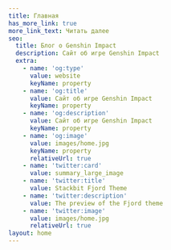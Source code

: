 ```yaml
---
title: Главная
has_more_link: true
more_link_text: Читать далее
seo:
  title: Блог о Genshin Impact 
  description: Сайт об игре Genshin Impact
  extra:
    - name: 'og:type'
      value: website
      keyName: property
    - name: 'og:title'
      value: Сайт об игре Genshin Impact
      keyName: property
    - name: 'og:description'
      value: Сайт об игре Genshin Impact
      keyName: property
    - name: 'og:image'
      value: images/home.jpg
      keyName: property
      relativeUrl: true
    - name: 'twitter:card'
      value: summary_large_image
    - name: 'twitter:title'
      value: Stackbit Fjord Theme
    - name: 'twitter:description'
      value: The preview of the Fjord theme
    - name: 'twitter:image'
      value: images/home.jpg
      relativeUrl: true
layout: home
---
```

